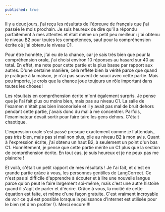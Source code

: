 ```yaml
---
published: true
---
```

Il y a deux jours, j'ai reçu les résultats de l'épreuve de français que j'ai passée le mois prochain. Je suis heureux de dire qu'il a répondu parfaitement à mes attentes et était même un petit peu meilleur : j'ai obtenu le niveau B2 pour toutes les compétences, sauf pour la compréhension écrite où j'ai obtenu le niveau C1.

Pour être honnête, j'ai eu de la chance, car je sais très bien que pour la compréhension orale, j'ai choisi environ 10 réponses au hasard sur 40 au total. En effet, ma note pour cette partie et la plus basse par rapport aux autres. D'une certaine manière, cela reflète bien la vérité parce que quand je pratique à la maison, je n'ai pas souvent de souci avec cette partie. Mais peu importe, je crois que la chance joue toujours un rôle important dans toutes les choses !

Les résultats en compréhension écrite m'ont également surpris. Je pense que je l'ai fait plus ou moins bien, mais pas au niveau C1. La salle de l'examen n'était pas bien insonorisée et il y avait pas mal de bruit dehors pendant cette partie, j'avais donc du mal à me concentrer. Parfois, l'examinateur devait sortir pour faire taire les gens dehors. C'était chaotique.

L'expression orale s'est passé presque exactement comme je l'attendais, pas très bien, mais pas si mal non plus, pile au niveau B2 à mon avis. Quant à l'expression écrite, j'ai obtenu un haut B2, à seulement un point d'un bas C1. Honnêtement, je pense que cette partie mérite un C1 plus que la section de compréhension écrite. En tout cas, je suis heureux et je ne peux pas me plaindre !

Et voilà, c'était un petit rapport de mes résultats ! Je l'ai fait, et c'est en grande partie grâce à vous, les personnes gentilles de LangCorrect. Ce n'est pas si difficile d'apprendre à écouter et à lire une nouvelle langue parce qu'on peut le faire largement soi-même, mais c'est une autre histoire quand il s'agit de parler et d'écrire. Grâce à vous, la moitié de cette équation est faite, et même d'une façon gratuite. C'est vraiment incroyable de voir ce qui est possible lorsque la puissance d'Internet est utilisée pour le bien (et d'en profiter !). Merci encore !!!
